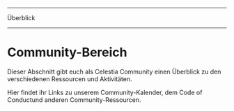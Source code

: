 - - -
Überblick
- - -

# Community-Bereich

Dieser Abschnitt gibt euch als Celestia Community einen Überblick zu den verschiedenen Ressourcen und Aktivitäten.

Hier findet ihr Links zu unserem Community-Kalender, dem Code of Conductund anderen Community-Ressourcen.
